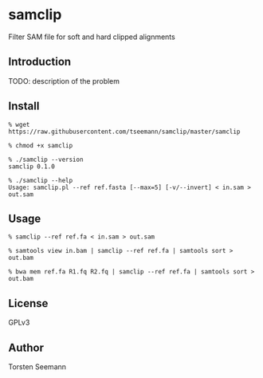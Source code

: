 # samclip

Filter SAM file for soft and hard clipped alignments

## Introduction

TODO: description of the problem

## Install
```
% wget https://raw.githubusercontent.com/tseemann/samclip/master/samclip

% chmod +x samclip

% ./samclip --version
samclip 0.1.0

% ./samclip --help
Usage: samclip.pl --ref ref.fasta [--max=5] [-v/--invert] < in.sam > out.sam
```

## Usage
```
% samclip --ref ref.fa < in.sam > out.sam

% samtools view in.bam | samclip --ref ref.fa | samtools sort > out.bam

% bwa mem ref.fa R1.fq R2.fq | samclip --ref ref.fa | samtools sort > out.bam 
```

## License

GPLv3

## Author

Torsten Seemann

